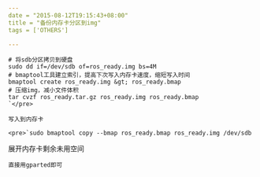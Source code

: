 ```yaml
---
date = "2015-08-12T19:15:43+08:00"
title = "备份内存卡分区到img"
tags = ['OTHERS']

---
```


    # 将sdb分区拷贝到硬盘
    sudo dd if=/dev/sdb of=ros_ready.img bs=4M
    # bmaptool工具建立索引，提高下次写入内存卡速度，缩短写入时间
    bmaptool create ros_ready.img &gt; ros_ready.bmap
    # 压缩img，减小文件体积
    tar cvzf ros_ready.tar.gz ros_ready.img ros_ready.bmap
    `</pre>

    写入到内存卡

    <pre>`sudo bmaptool copy --bmap ros_ready.bmap ros_ready.img /dev/sdb

展开内存卡剩余未用空间

`直接用gparted即可`